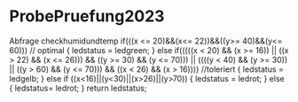 # ProbePruefung2023
Abfrage checkhumidundtemp
if(((x <= 20)&&(x<= 22))&&((y>= 40)&&(y<= 60))) // optimal
	{
		ledstatus = ledgreen;
	}
else if(((((x < 20) && (x >= 16)) || ((x > 22) && (x <= 26))) && ((y >= 30) && (y <= 70))) || ((((y < 40) && (y >= 30)) || ((y > 60) && (y <= 70))) && ((x < 26) && (x > 16)))) //toleriert
	{
		ledstatus = ledgelb;
	}
	else if ((x<16)||(y<30)||(x>26)||(y>70))
	{
		ledstatus = ledrot;
	}
	else
	{
		ledstatus= ledrot;
	}
	return ledstatus;
